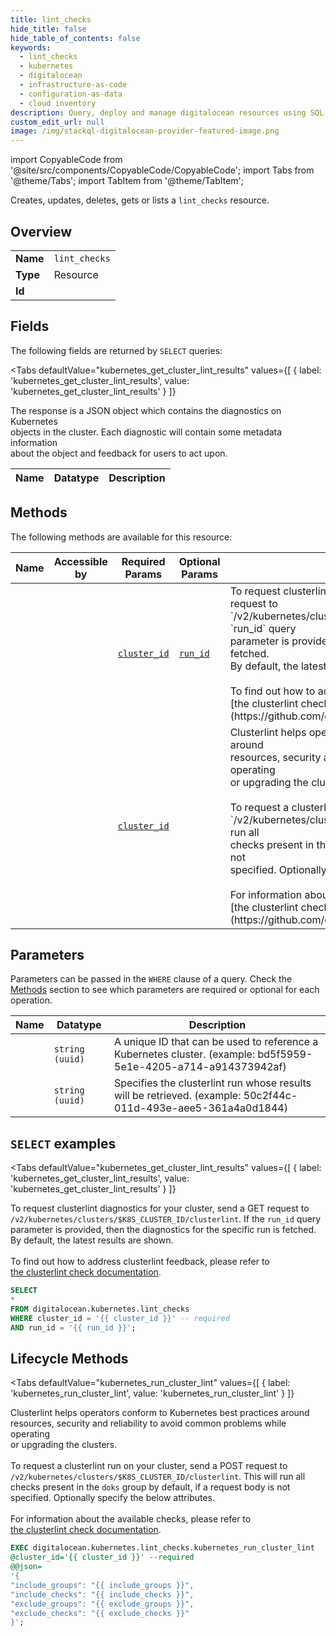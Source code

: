 ```yaml
--- 
title: lint_checks
hide_title: false
hide_table_of_contents: false
keywords:
  - lint_checks
  - kubernetes
  - digitalocean
  - infrastructure-as-code
  - configuration-as-data
  - cloud inventory
description: Query, deploy and manage digitalocean resources using SQL
custom_edit_url: null
image: /img/stackql-digitalocean-provider-featured-image.png
---
```


import CopyableCode from '@site/src/components/CopyableCode/CopyableCode';
import Tabs from '@theme/Tabs';
import TabItem from '@theme/TabItem';

Creates, updates, deletes, gets or lists a <code>lint_checks</code> resource.

## Overview
<table><tbody>
<tr><td><b>Name</b></td><td><code>lint_checks</code></td></tr>
<tr><td><b>Type</b></td><td>Resource</td></tr>
<tr><td><b>Id</b></td><td><CopyableCode code="digitalocean.kubernetes.lint_checks" /></td></tr>
</tbody></table>

## Fields

The following fields are returned by `SELECT` queries:

<Tabs
    defaultValue="kubernetes_get_cluster_lint_results"
    values={[
        { label: 'kubernetes_get_cluster_lint_results', value: 'kubernetes_get_cluster_lint_results' }
    ]}
>
<TabItem value="kubernetes_get_cluster_lint_results">

The response is a JSON object which contains the diagnostics on Kubernetes<br />objects in the cluster. Each diagnostic will contain some metadata information<br />about the object and feedback for users to act upon.<br />

<table>
<thead>
    <tr>
    <th>Name</th>
    <th>Datatype</th>
    <th>Description</th>
    </tr>
</thead>
<tbody>
</tbody>
</table>
</TabItem>
</Tabs>

## Methods

The following methods are available for this resource:

<table>
<thead>
    <tr>
    <th>Name</th>
    <th>Accessible by</th>
    <th>Required Params</th>
    <th>Optional Params</th>
    <th>Description</th>
    </tr>
</thead>
<tbody>
<tr>
    <td><a href="#kubernetes_get_cluster_lint_results"><CopyableCode code="kubernetes_get_cluster_lint_results" /></a></td>
    <td><CopyableCode code="select" /></td>
    <td><a href="#parameter-cluster_id"><code>cluster_id</code></a></td>
    <td><a href="#parameter-run_id"><code>run_id</code></a></td>
    <td>To request clusterlint diagnostics for your cluster, send a GET request to<br />`/v2/kubernetes/clusters/$K8S_CLUSTER_ID/clusterlint`. If the `run_id` query<br />parameter is provided, then the diagnostics for the specific run is fetched.<br />By default, the latest results are shown.<br /><br />To find out how to address clusterlint feedback, please refer to<br />[the clusterlint check documentation](https://github.com/digitalocean/clusterlint/blob/master/checks.md).<br /></td>
</tr>
<tr>
    <td><a href="#kubernetes_run_cluster_lint"><CopyableCode code="kubernetes_run_cluster_lint" /></a></td>
    <td><CopyableCode code="exec" /></td>
    <td><a href="#parameter-cluster_id"><code>cluster_id</code></a></td>
    <td></td>
    <td>Clusterlint helps operators conform to Kubernetes best practices around<br />resources, security and reliability to avoid common problems while operating<br />or upgrading the clusters.<br /><br />To request a clusterlint run on your cluster, send a POST request to<br />`/v2/kubernetes/clusters/$K8S_CLUSTER_ID/clusterlint`. This will run all<br />checks present in the `doks` group by default, if a request body is not<br />specified. Optionally specify the below attributes.<br /><br />For information about the available checks, please refer to<br />[the clusterlint check documentation](https://github.com/digitalocean/clusterlint/blob/master/checks.md).<br /></td>
</tr>
</tbody>
</table>

## Parameters

Parameters can be passed in the `WHERE` clause of a query. Check the [Methods](#methods) section to see which parameters are required or optional for each operation.

<table>
<thead>
    <tr>
    <th>Name</th>
    <th>Datatype</th>
    <th>Description</th>
    </tr>
</thead>
<tbody>
<tr id="parameter-cluster_id">
    <td><CopyableCode code="cluster_id" /></td>
    <td><code>string (uuid)</code></td>
    <td>A unique ID that can be used to reference a Kubernetes cluster. (example: bd5f5959-5e1e-4205-a714-a914373942af)</td>
</tr>
<tr id="parameter-run_id">
    <td><CopyableCode code="run_id" /></td>
    <td><code>string (uuid)</code></td>
    <td>Specifies the clusterlint run whose results will be retrieved. (example: 50c2f44c-011d-493e-aee5-361a4a0d1844)</td>
</tr>
</tbody>
</table>

## `SELECT` examples

<Tabs
    defaultValue="kubernetes_get_cluster_lint_results"
    values={[
        { label: 'kubernetes_get_cluster_lint_results', value: 'kubernetes_get_cluster_lint_results' }
    ]}
>
<TabItem value="kubernetes_get_cluster_lint_results">

To request clusterlint diagnostics for your cluster, send a GET request to<br />`/v2/kubernetes/clusters/$K8S_CLUSTER_ID/clusterlint`. If the `run_id` query<br />parameter is provided, then the diagnostics for the specific run is fetched.<br />By default, the latest results are shown.<br /><br />To find out how to address clusterlint feedback, please refer to<br />[the clusterlint check documentation](https://github.com/digitalocean/clusterlint/blob/master/checks.md).<br />

```sql
SELECT
*
FROM digitalocean.kubernetes.lint_checks
WHERE cluster_id = '{{ cluster_id }}' -- required
AND run_id = '{{ run_id }}';
```
</TabItem>
</Tabs>


## Lifecycle Methods

<Tabs
    defaultValue="kubernetes_run_cluster_lint"
    values={[
        { label: 'kubernetes_run_cluster_lint', value: 'kubernetes_run_cluster_lint' }
    ]}
>
<TabItem value="kubernetes_run_cluster_lint">

Clusterlint helps operators conform to Kubernetes best practices around<br />resources, security and reliability to avoid common problems while operating<br />or upgrading the clusters.<br /><br />To request a clusterlint run on your cluster, send a POST request to<br />`/v2/kubernetes/clusters/$K8S_CLUSTER_ID/clusterlint`. This will run all<br />checks present in the `doks` group by default, if a request body is not<br />specified. Optionally specify the below attributes.<br /><br />For information about the available checks, please refer to<br />[the clusterlint check documentation](https://github.com/digitalocean/clusterlint/blob/master/checks.md).<br />

```sql
EXEC digitalocean.kubernetes.lint_checks.kubernetes_run_cluster_lint 
@cluster_id='{{ cluster_id }}' --required 
@@json=
'{
"include_groups": "{{ include_groups }}", 
"include_checks": "{{ include_checks }}", 
"exclude_groups": "{{ exclude_groups }}", 
"exclude_checks": "{{ exclude_checks }}"
}';
```
</TabItem>
</Tabs>
